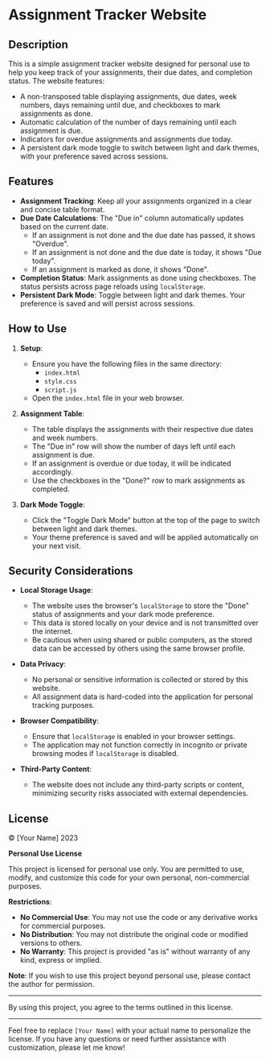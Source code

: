 # Assignment Tracker Website

## Description

This is a simple assignment tracker website designed for personal use to help you keep track of your assignments, their due dates, and completion status. The website features:

- A non-transposed table displaying assignments, due dates, week numbers, days remaining until due, and checkboxes to mark assignments as done.
- Automatic calculation of the number of days remaining until each assignment is due.
- Indicators for overdue assignments and assignments due today.
- A persistent dark mode toggle to switch between light and dark themes, with your preference saved across sessions.

## Features

- **Assignment Tracking**: Keep all your assignments organized in a clear and concise table format.
- **Due Date Calculations**: The "Due in" column automatically updates based on the current date.
  - If an assignment is not done and the due date has passed, it shows "Overdue".
  - If an assignment is not done and the due date is today, it shows "Due today".
  - If an assignment is marked as done, it shows "Done".
- **Completion Status**: Mark assignments as done using checkboxes. The status persists across page reloads using `localStorage`.
- **Persistent Dark Mode**: Toggle between light and dark themes. Your preference is saved and will persist across sessions.

## How to Use

1. **Setup**:
   - Ensure you have the following files in the same directory:
     - `index.html`
     - `style.css`
     - `script.js`
   - Open the `index.html` file in your web browser.

2. **Assignment Table**:
   - The table displays the assignments with their respective due dates and week numbers.
   - The "Due in" row will show the number of days left until each assignment is due.
   - If an assignment is overdue or due today, it will be indicated accordingly.
   - Use the checkboxes in the "Done?" row to mark assignments as completed.

3. **Dark Mode Toggle**:
   - Click the "Toggle Dark Mode" button at the top of the page to switch between light and dark themes.
   - Your theme preference is saved and will be applied automatically on your next visit.

## Security Considerations

- **Local Storage Usage**:
  - The website uses the browser's `localStorage` to store the "Done" status of assignments and your dark mode preference.
  - This data is stored locally on your device and is not transmitted over the internet.
  - Be cautious when using shared or public computers, as the stored data can be accessed by others using the same browser profile.

- **Data Privacy**:
  - No personal or sensitive information is collected or stored by this website.
  - All assignment data is hard-coded into the application for personal tracking purposes.

- **Browser Compatibility**:
  - Ensure that `localStorage` is enabled in your browser settings.
  - The application may not function correctly in incognito or private browsing modes if `localStorage` is disabled.

- **Third-Party Content**:
  - The website does not include any third-party scripts or content, minimizing security risks associated with external dependencies.

## License

© [Your Name] 2023

**Personal Use License**

This project is licensed for personal use only. You are permitted to use, modify, and customize this code for your own personal, non-commercial purposes.

**Restrictions**:

- **No Commercial Use**: You may not use the code or any derivative works for commercial purposes.
- **No Distribution**: You may not distribute the original code or modified versions to others.
- **No Warranty**: This project is provided "as is" without warranty of any kind, express or implied.

**Note**: If you wish to use this project beyond personal use, please contact the author for permission.

---

By using this project, you agree to the terms outlined in this license.

---

Feel free to replace `[Your Name]` with your actual name to personalize the license. If you have any questions or need further assistance with customization, please let me know!
